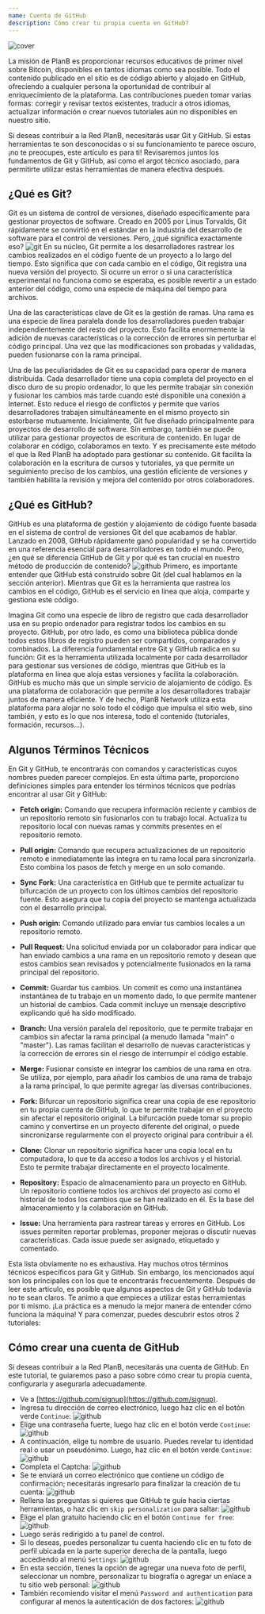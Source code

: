 ```yaml
---
name: Cuenta de GitHub
description: Cómo crear tu propia cuenta en GitHub?
---
```


![cover](assets/cover.webp)

La misión de PlanB es proporcionar recursos educativos de primer nivel sobre Bitcoin, disponibles en tantos idiomas como sea posible. Todo el contenido publicado en el sitio es de código abierto y alojado en GitHub, ofreciendo a cualquier persona la oportunidad de contribuir al enriquecimiento de la plataforma. Las contribuciones pueden tomar varias formas: corregir y revisar textos existentes, traducir a otros idiomas, actualizar información o crear nuevos tutoriales aún no disponibles en nuestro sitio.

Si deseas contribuir a la Red PlanB, necesitarás usar Git y GitHub. Si estas herramientas te son desconocidas o si su funcionamiento te parece oscuro, ¡no te preocupes, este artículo es para ti! Revisaremos juntos los fundamentos de Git y GitHub, así como el argot técnico asociado, para permitirte utilizar estas herramientas de manera efectiva después.

## ¿Qué es Git?

Git es un sistema de control de versiones, diseñado específicamente para gestionar proyectos de software. Creado en 2005 por Linus Torvalds, Git rápidamente se convirtió en el estándar en la industria del desarrollo de software para el control de versiones. Pero, ¿qué significa exactamente eso?
![git](assets/11.webp)
En su núcleo, Git permite a los desarrolladores rastrear los cambios realizados en el código fuente de un proyecto a lo largo del tiempo. Esto significa que con cada cambio en el código, Git registra una nueva versión del proyecto. Si ocurre un error o si una característica experimental no funciona como se esperaba, es posible revertir a un estado anterior del código, como una especie de máquina del tiempo para archivos.

Una de las características clave de Git es la gestión de ramas. Una rama es una especie de línea paralela donde los desarrolladores pueden trabajar independientemente del resto del proyecto. Esto facilita enormemente la adición de nuevas características o la corrección de errores sin perturbar el código principal. Una vez que las modificaciones son probadas y validadas, pueden fusionarse con la rama principal.

Una de las peculiaridades de Git es su capacidad para operar de manera distribuida. Cada desarrollador tiene una copia completa del proyecto en el disco duro de su propio ordenador, lo que les permite trabajar sin conexión y fusionar los cambios más tarde cuando esté disponible una conexión a Internet. Esto reduce el riesgo de conflictos y permite que varios desarrolladores trabajen simultáneamente en el mismo proyecto sin estorbarse mutuamente.
Inicialmente, Git fue diseñado principalmente para proyectos de desarrollo de software. Sin embargo, también se puede utilizar para gestionar proyectos de escritura de contenido. En lugar de colaborar en código, colaboramos en texto. Y es precisamente este método el que la Red PlanB ha adoptado para gestionar su contenido. Git facilita la colaboración en la escritura de cursos y tutoriales, ya que permite un seguimiento preciso de los cambios, una gestión eficiente de versiones y también habilita la revisión y mejora del contenido por otros colaboradores.
## ¿Qué es GitHub?

GitHub es una plataforma de gestión y alojamiento de código fuente basada en el sistema de control de versiones Git del que acabamos de hablar. Lanzado en 2008, GitHub rápidamente ganó popularidad y se ha convertido en una referencia esencial para desarrolladores en todo el mundo. Pero, ¿en qué se diferencia GitHub de Git y por qué es tan crucial en nuestro método de producción de contenido?
![github](assets/12.webp)
Primero, es importante entender que GitHub está construido sobre Git (del cual hablamos en la sección anterior). Mientras que Git es la herramienta que rastrea los cambios en el código, GitHub es el servicio en línea que aloja, comparte y gestiona este código.

Imagina Git como una especie de libro de registro que cada desarrollador usa en su propio ordenador para registrar todos los cambios en su proyecto. GitHub, por otro lado, es como una biblioteca pública donde todos estos libros de registro pueden ser compartidos, comparados y combinados.
La diferencia fundamental entre Git y GitHub radica en su función: Git es la herramienta utilizada localmente por cada desarrollador para gestionar sus versiones de código, mientras que GitHub es la plataforma en línea que aloja estas versiones y facilita la colaboración.
GitHub es mucho más que un simple servicio de alojamiento de código. Es una plataforma de colaboración que permite a los desarrolladores trabajar juntos de manera eficiente. Y de hecho, PlanB Network utiliza esta plataforma para alojar no solo todo el código que impulsa el sitio web, sino también, y esto es lo que nos interesa, todo el contenido (tutoriales, formación, recursos...).

## Algunos Términos Técnicos

En Git y GitHub, te encontrarás con comandos y características cuyos nombres pueden parecer complejos. En esta última parte, proporciono definiciones simples para entender los términos técnicos que podrías encontrar al usar Git y GitHub:

- **Fetch origin:** Comando que recupera información reciente y cambios de un repositorio remoto sin fusionarlos con tu trabajo local. Actualiza tu repositorio local con nuevas ramas y commits presentes en el repositorio remoto.

- **Pull origin:** Comando que recupera actualizaciones de un repositorio remoto e inmediatamente las integra en tu rama local para sincronizarla. Esto combina los pasos de fetch y merge en un solo comando.
- **Sync Fork:** Una característica en GitHub que te permite actualizar tu bifurcación de un proyecto con los últimos cambios del repositorio fuente. Esto asegura que tu copia del proyecto se mantenga actualizada con el desarrollo principal.
- **Push origin:** Comando utilizado para enviar tus cambios locales a un repositorio remoto.

- **Pull Request:** Una solicitud enviada por un colaborador para indicar que han enviado cambios a una rama en un repositorio remoto y desean que estos cambios sean revisados y potencialmente fusionados en la rama principal del repositorio.

- **Commit:** Guardar tus cambios. Un commit es como una instantánea instantánea de tu trabajo en un momento dado, lo que permite mantener un historial de cambios. Cada commit incluye un mensaje descriptivo explicando qué ha sido modificado.

- **Branch:** Una versión paralela del repositorio, que te permite trabajar en cambios sin afectar la rama principal (a menudo llamada "main" o "master"). Las ramas facilitan el desarrollo de nuevas características y la corrección de errores sin el riesgo de interrumpir el código estable.

- **Merge:** Fusionar consiste en integrar los cambios de una rama en otra. Se utiliza, por ejemplo, para añadir los cambios de una rama de trabajo a la rama principal, lo que permite agregar las diversas contribuciones.

- **Fork:** Bifurcar un repositorio significa crear una copia de ese repositorio en tu propia cuenta de GitHub, lo que te permite trabajar en el proyecto sin afectar el repositorio original. La bifurcación puede tomar su propio camino y convertirse en un proyecto diferente del original, o puede sincronizarse regularmente con el proyecto original para contribuir a él.

- **Clone:** Clonar un repositorio significa hacer una copia local en tu computadora, lo que te da acceso a todos los archivos y el historial. Esto te permite trabajar directamente en el proyecto localmente.

- **Repository:** Espacio de almacenamiento para un proyecto en GitHub. Un repositorio contiene todos los archivos del proyecto así como el historial de todos los cambios que se han realizado en él. Es la base del almacenamiento y la colaboración en GitHub.

- **Issue:** Una herramienta para rastrear tareas y errores en GitHub. Los issues permiten reportar problemas, proponer mejoras o discutir nuevas características. Cada issue puede ser asignado, etiquetado y comentado.

Esta lista obviamente no es exhaustiva. Hay muchos otros términos técnicos específicos para Git y GitHub. Sin embargo, los mencionados aquí son los principales con los que te encontrarás frecuentemente.
Después de leer este artículo, es posible que algunos aspectos de Git y GitHub todavía no te sean claros. Te animo a que empieces a utilizar estas herramientas por ti mismo. ¡La práctica es a menudo la mejor manera de entender cómo funciona la máquina! Y para comenzar, puedes descubrir estos otros 2 tutoriales:

## Cómo crear una cuenta de GitHub

Si deseas contribuir a la Red PlanB, necesitarás una cuenta de GitHub. En este tutorial, te guiaremos paso a paso sobre cómo crear tu propia cuenta, configurarla y asegurarla adecuadamente.

- Ve a [https://github.com/signup](https://github.com/signup). 
- Ingresa tu dirección de correo electrónico, luego haz clic en el botón verde `Continue`:
![github](assets/1.webp)
- Elige una contraseña fuerte, luego haz clic en el botón verde `Continue`:
![github](assets/12.webp)
- A continuación, elige tu nombre de usuario. Puedes revelar tu identidad real o usar un pseudónimo. Luego, haz clic en el botón verde `Continue`:
![github](assets/3.webp)
- Completa el Captcha:
![github](assets/4.webp)
- Se te enviará un correo electrónico que contiene un código de confirmación; necesitarás ingresarlo para finalizar la creación de tu cuenta:
![github](assets/5.webp)
- Rellena las preguntas si quieres que GitHub te guíe hacia ciertas herramientas, o haz clic en `skip personalization` para saltar:
![github](assets/6.webp)
- Elige el plan gratuito haciendo clic en el botón `Continue for free`:
![github](assets/7.webp)
- Luego serás redirigido a tu panel de control. 
- Si lo deseas, puedes personalizar tu cuenta haciendo clic en tu foto de perfil ubicada en la parte superior derecha de la pantalla, luego accediendo al menú `Settings`:
![github](assets/8.webp)
- En esta sección, tienes la opción de agregar una nueva foto de perfil, seleccionar un nombre, personalizar tu biografía o agregar un enlace a tu sitio web personal:
![github](assets/9.webp)
- También recomiendo visitar el menú `Password and authentication` para configurar al menos la autenticación de dos factores:
![github](assets/10.webp)
